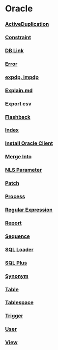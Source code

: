 Oracle
===

### [ActiveDuplication](./ActiveDuplication.md)
### [Constraint](./Constraint.md)
### [DB Link](./DBLink.md)
### [Error](./Error.md)
### [expdp, impdp](./expdpimpdp.md)
### [Explain.md](./Explain.md)
### [Export csv](./exportcsv.md)
### [Flashback](./Flashback.md)
### [Index](./Index.md)
### [Install Oracle Client](./InstallOracleClient.md)
### [Merge Into](./MergeInto.md)
### [NLS Parameter](./NLSParameter.md)
### [Patch](./Patch.md)
### [Process](./Process.md)
### [Regular Expression](./RegularExpression.md)
### [Report](./Report.md)
### [Sequence](./Sequence.md)
### [SQL Loader](./SQLLoader.md)
### [SQL Plus](./SQLPlus.md)
### [Synonym](./Synonym.md)
### [Table](./Table.md)
### [Tablespace](./Tablespace.md)
### [Trigger](./Trigger.md)
### [User](./User.md)
### [View](./View.md)


